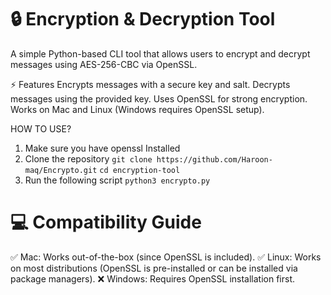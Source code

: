 # 🔒 Encryption & Decryption Tool
A simple Python-based CLI tool that allows users to encrypt and decrypt messages using AES-256-CBC via OpenSSL.

⚡ Features
Encrypts messages with a secure key and salt.
Decrypts messages using the provided key.
Uses OpenSSL for strong encryption.
Works on Mac and Linux (Windows requires OpenSSL setup).

HOW TO USE?
1. Make sure you have openssl Installed
2. Clone the repository
 ```git clone https://github.com/Haroon-maq/Encrypto.git```
```cd encryption-tool```
3. Run the following script
```python3 encrypto.py```





# 💻 Compatibility Guide
✅ Mac: Works out-of-the-box (since OpenSSL is included).
✅ Linux: Works on most distributions (OpenSSL is pre-installed or can be installed via package managers).
❌ Windows: Requires OpenSSL installation first.
